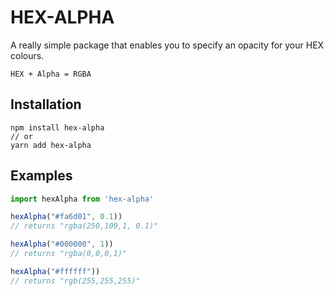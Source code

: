 # HEX-ALPHA

A really simple package that enables you to specify an opacity for your HEX colours.

```
HEX + Alpha = RGBA
```

## Installation

```
npm install hex-alpha
// or
yarn add hex-alpha
```

## Examples

```javascript
import hexAlpha from 'hex-alpha'

hexAlpha("#fa6d01", 0.1))
// returns "rgba(250,109,1, 0.1)"

hexAlpha("#000000", 1))
// returns "rgba(0,0,0,1)"

hexAlpha("#ffffff"))
// returns "rgb(255,255,255)"
```
